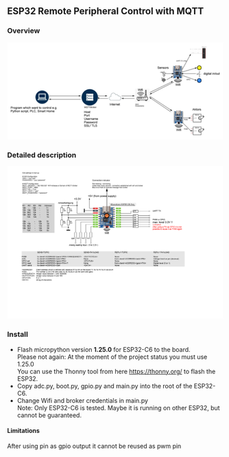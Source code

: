 ## ESP32 Remote Peripheral Control with MQTT
### Overview

![alt text](docu/overview.png "Overview")
### Detailed description

![alt text](docu/Client-Waveshare-ESP32C6.png "Title")

### Install
- Flash micropython version **1.25.0** for ESP32-C6 to the board.     
Please not again: At the moment of the project status you must use 1.25.0    
You can use the Thonny tool from here https://thonny.org/ to flash the ESP32.     
- Copy adc.py, boot.py, gpio.py and main.py into the root of the ESP32-C6.   
- Change Wifi and broker credentials in main.py  
Note: Only ESP32-C6 is tested. Maybe it is running on other ESP32, but cannot be guaranteed.    
#### Limitations
After using pin as gpio output it cannot be reused as pwm pin  


